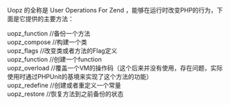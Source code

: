 Uopz 的全称是 User Operations For Zend ，能够在运行时改变PHP的行为，下面是它提供的主要方法：


uopz_function //备份一个方法  
uopz_compose //构建一个类  
uopz_flags //改变类或者方法的Flag定义  
uopz_function //创建一个function  
uopz_overload //覆盖一个VM的操作码（这个后来并没有使用，存在问题，实际使用时通过PHPUnit的基境来实现了这个方法的功能）  
uopz_redefine //创建或者重定义一个常量  
uopz_restore //恢复方法到之前备份的状态   

